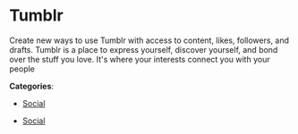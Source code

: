 # Tumblr


Create new ways to use Tumblr with access to content, likes, followers, and drafts. Tumblr is a place to express yourself, discover yourself, and bond over the stuff you love.  It's where your interests connect you with your people



**Categories**:
- [Social](https://github.com/apis-list/apis-list#social)




- [Social](https://github.com/apis-list/apis-list#social)





